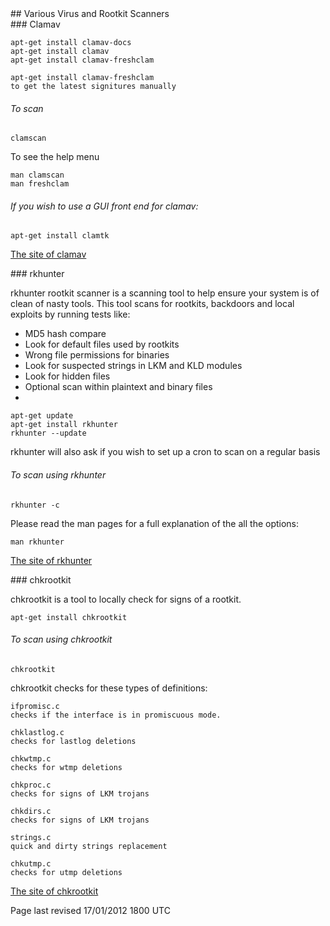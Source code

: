 <div id="main-page"></div>
<div class="divider" id="virus-rkits"></div>
## Various Virus and Rootkit Scanners

<div class="divider" id="av-clam"></div>
### Clamav

~~~  
apt-get install clamav-docs  
apt-get install clamav  
apt-get install clamav-freshclam  
~~~

~~~  
apt-get install clamav-freshclam  
to get the latest signitures manually  
~~~

###### To scan

~~~  
clamscan  
~~~

To see the help menu

~~~  
man clamscan  
man freshclam  
~~~

###### If you wish to use a GUI front end for clamav:

~~~  
apt-get install clamtk  
~~~

 [The site of clamav](http://www.clamav.net/) 

<div class="divider" id="rtkts-rkh"></div>
### rkhunter

rkhunter rootkit scanner is a scanning tool to help ensure your system is of clean of nasty tools. This tool scans for rootkits, backdoors and local exploits by running tests like:  
- MD5 hash compare  
- Look for default files used by rootkits  
- Wrong file permissions for binaries  
- Look for suspected strings in LKM and KLD modules  
- Look for hidden files  
- Optional scan within plaintext and binary files  
- 

~~~  
apt-get update  
apt-get install rkhunter  
rkhunter --update  
~~~

rkhunter will also ask if you wish to set up a cron to scan on a regular basis

###### To scan using rkhunter

~~~  
rkhunter -c  
~~~

Please read the man pages for a full explanation of the all the options:

~~~  
man rkhunter  
~~~

 [The site of rkhunter](http://rkhunter.sourceforge.net/) 

<div class="divider" id="rkits-chrk"></div>
### chkrootkit

chkrootkit is a tool to locally check for signs of a rootkit.

~~~  
apt-get install chkrootkit  
~~~

###### To scan using chkrootkit

~~~  
chkrootkit  
~~~

chkrootkit checks for these types of definitions:

~~~  
ifpromisc.c  
checks if the interface is in promiscuous mode.  
~~~

~~~  
chklastlog.c  
checks for lastlog deletions  
~~~

~~~  
chkwtmp.c  
checks for wtmp deletions  
~~~

~~~  
chkproc.c  
checks for signs of LKM trojans  
~~~

~~~  
chkdirs.c  
checks for signs of LKM trojans  
~~~

~~~  
strings.c  
quick and dirty strings replacement  
~~~

~~~  
chkutmp.c  
checks for utmp deletions  
~~~

 [The site of chkrootkit](http://www.chkrootkit.org/) 

<div id="rev">Page last revised 17/01/2012 1800 UTC</div>
